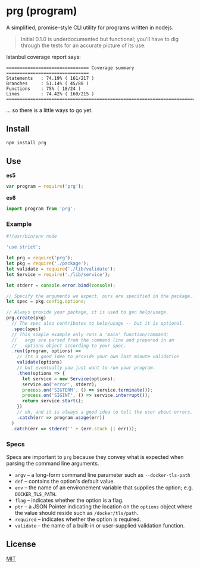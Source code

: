 # prg (program)

A simplified, promise-style CLI utility for programs written in nodejs.

> Initial 0.1.0 is underdocumented but functional; you'll have to dig through the tests for an accurate picture of its use.

Istanbul coverage report says:

```text
=============================== Coverage summary ===============================
Statements   : 74.19% ( 161/217 )
Branches     : 51.14% ( 45/88 )
Functions    : 75% ( 18/24 )
Lines        : 74.42% ( 160/215 )
================================================================================
```

... so there is a little ways to go yet.

## Install

```bash
npm install prg
```

## Use

**es5**
```javascript
var program = require('prg');
```

**es6**
```javascript
import program from 'prg';
```

### Example

```javascript
#!/usr/bin/env node

'use strict';

let prg = require('prg');
let pkg = require('./package');
let validate = require('./lib/validate');
let Service = require('./lib/service');

let stderr = console.error.bind(console);

// Specify the arguments we expect, ours are specified in the package...
let spec = pkg.config.options;

// Always provide your package, it is used to gen help/usage.
prg.create(pkg)
  // The spec also contributes to help/usage -- but it is optional.
  .spec(spec)
  // This simple example only runs a 'main' function/command;
  //   args are parsed from the command line and prepared in an
  //   options object according to your spec.
  .run((program, options) =>
    // its a good idea to provide your own last minute validation
    validate(options)
    // but eventually you just want to run your program.
    .then(options => {
      let service = new Service(options);
      service.on('error', stderr);
      process.on('SIGTERM', () => service.terminate());
      process.on('SIGINT', () => service.interrupt());
      return service.start();
    })
    // oh, and it is always a good idea to tell the user about errors.
    .catch(err => program.usage(err))
  )
  .catch(err => stderr('' + (err.stack || err)));
```

### Specs

Specs are important to `prg` because they convey what is expected when parsing the command line arguments.

* `argv` &ndash; a long-form command line parameter such as `--docker-tls-path`
* `def` &ndash; contains the option's default value.
* `env` &ndash; the name of an environement variable that supplies the option; e.g. `DOCKER_TLS_PATH`.
* `flag` &ndash; indicates whether the option is a flag.
* `ptr` &ndash; a JSON Pointer indicating the location on the `options` object where the value should reside such as `/docker/tls/path`.
* `required` &ndash; indicates whether the option is required.
* `validate` &ndash; the name of a built-in or user-supplied validation function.

## License

[MIT](https://github.com/LeisureLink/program/blob/master/LICENSE)
